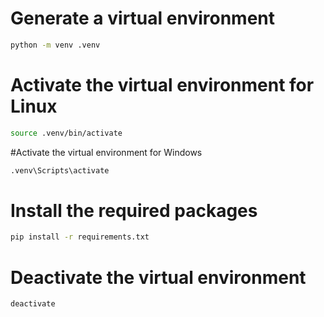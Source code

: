 # Generate a virtual environment
```bash
python -m venv .venv
```

# Activate the virtual environment for Linux
```bash
source .venv/bin/activate
```

#Activate the virtual environment for Windows
```bash
.venv\Scripts\activate
```

# Install the required packages
```bash
pip install -r requirements.txt
```

# Deactivate the virtual environment
```bash
deactivate
```

